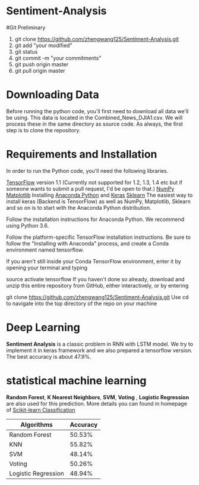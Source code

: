 # Sentiment-Analysis

#Git Preliminary

1. git clone https://github.com/zhengwang125/Sentiment-Analysis.git
2. git add "your modified"
3. git status 
4. git commit -m "your commitments"
5. git push origin master
6. git pull origin master

# Downloading Data

Before running the python code, you'll first need to download all data we'll be using. This data is located in the Combined_News_DJIA1.csv. We will process these in the same directory as source code. As always, the first step is to clone the repository.

# Requirements and Installation

In order to run the Python code, you'll need the following libraries.

[TensorFlow](http://www.tensorflow.org/) version 1.1 (Currently not supported for 1.2, 1.3, 1.4 etc but if someone wants to submit a pull request, I'd be open to that.)
[NumPy](http://www.numpy.org/)
[Matplotlib](http://www.matplotlib.org/)
Installing [Anaconda Python](https://www.anaconda.com/) and [Keras](https://keras.io/)
[Sklearn](http://scikit-learn.org/stable/)
The easiest way to install keras (Backend is TensorFlow) as well as NumPy, Matplotlib, Sklearn and so on is to start with the Anaconda Python distribution.

Follow the installation instructions for Anaconda Python. We recommend using Python 3.6.

Follow the platform-specific TensorFlow installation instructions. Be sure to follow the "Installing with Anaconda" process, and create a Conda environment named tensorflow.

If you aren't still inside your Conda TensorFlow environment, enter it by opening your terminal and typing

source activate tensorflow
If you haven't done so already, download and unzip this entire repository from GitHub, either interactively, or by entering

git clone https://github.com/zhengwang125/Sentiment-Analysis.git
Use cd to navigate into the top directory of the repo on your machine

# Deep Learning

**Sentiment Analysis** is a classic problem in RNN with LSTM model. We try to implement it in keras framework and we also prepared a tensorflow version. The best accuracy is about 47.9%.

# statistical machine learning

**Random Forest**, **K Nearest Neighbors**, **SVM**, **Voting** , **Logistic Regression** are also used for this prediction. More details you can found in homepage of [Scikit-learn Classification](http://scikit-learn.org/stable/supervised_learning.html#supervised-learning)

Algorithms | Accuracy
--------   | ---
Random Forest | 50.53%
KNN    | 55.82%
SVM     | 48.14%
Voting | 50.26%
Logistic Regression | 48.94%
